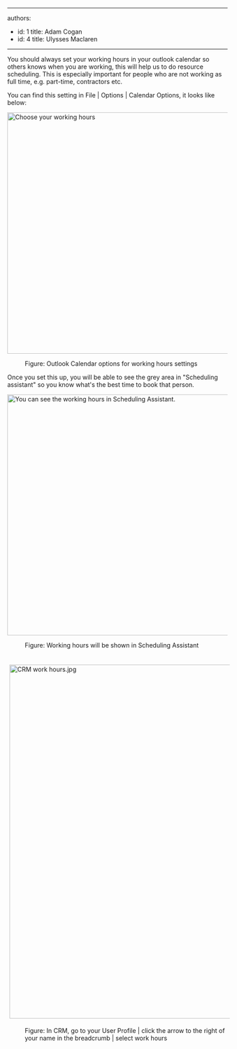 

---
authors:
  - id: 1
    title: Adam Cogan
  - id: 4
    title: Ulysses Maclaren
---




<span class='intro'> <p>​​You should always set your working hours in your outlook calendar so others knows when you are working, this will help us to do resource scheduling.  This is especially important for people who are not working as full time, e.g. part-time, contractors etc.<br></p> </span>

<p>You can find this setting in File | Options | Calendar Options, it looks like below&#58;</p><dl class="image"><dl class="ssw15-rteElement-ImageArea">
      <img alt="Choose your working hours" src="/PublishingImages/Outlook%20work%20hours.jpg" style="width&#58;551px;" />
      <br>
   </dl><dd>Figure&#58; Outlook Calendar options for working hours settings</dd></dl><p> Once you set&#160;this&#160;up, you will be able to see the&#160;grey area in &quot;Scheduling assistant&quot; so you know what's the best time to book that person.</p><dl class="image"><dl class="ssw15-rteElement-ImageArea">
      <img alt="You can see the working hours in Scheduling Assistant." src="/PublishingImages/SchedulingAssistant.jpg" style="width&#58;550px;" />
   </dl><dd>Figure&#58; Working hours will be shown in Scheduling Assistant</dd></dl><dl class="image"><dl class="ssw15-rteElement-ImageArea">
      ​<img src="/PublishingImages/CRM%20work%20hours.jpg" alt="CRM work hours.jpg" style="margin&#58;5px;width&#58;808px;" />
   </dl><dd>Figure&#58; In CRM, go to your User Profile | click the arrow to the right of your name in the breadcrumb | select work hours</dd>​
</dl>



